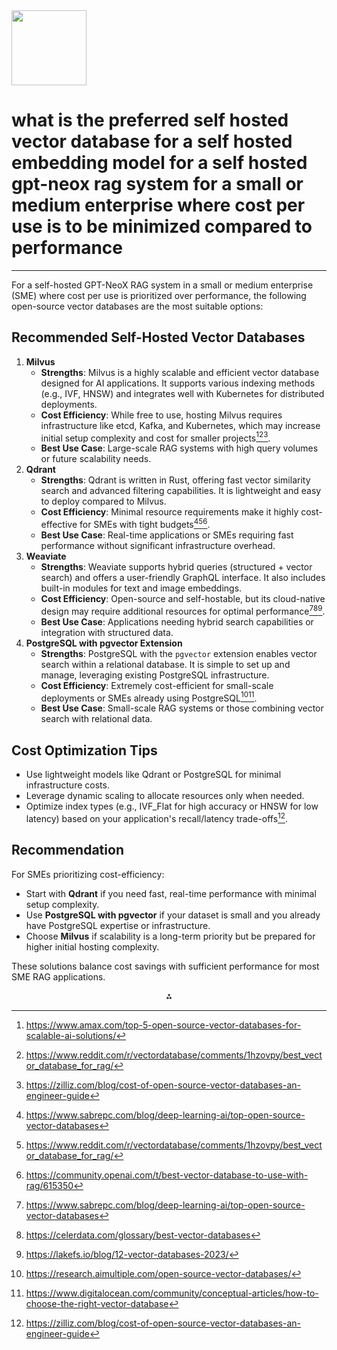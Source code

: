 <img src="https://r2cdn.perplexity.ai/pplx-full-logo-primary-dark%402x.png" class="logo" width="120"/>

# what is the preferred self hosted vector database for a self hosted embedding model for a self hosted gpt-neox rag system for a small or medium enterprise where cost per use is to be minimized compared to performance

---
For a self-hosted GPT-NeoX RAG system in a small or medium enterprise (SME) where cost per use is prioritized over performance, the following open-source vector databases are the most suitable options:

## Recommended Self-Hosted Vector Databases

1. **Milvus**
    - **Strengths**: Milvus is a highly scalable and efficient vector database designed for AI applications. It supports various indexing methods (e.g., IVF, HNSW) and integrates well with Kubernetes for distributed deployments.
    - **Cost Efficiency**: While free to use, hosting Milvus requires infrastructure like etcd, Kafka, and Kubernetes, which may increase initial setup complexity and cost for smaller projects[^1][^5][^10].
    - **Best Use Case**: Large-scale RAG systems with high query volumes or future scalability needs.
2. **Qdrant**
    - **Strengths**: Qdrant is written in Rust, offering fast vector similarity search and advanced filtering capabilities. It is lightweight and easy to deploy compared to Milvus.
    - **Cost Efficiency**: Minimal resource requirements make it highly cost-effective for SMEs with tight budgets[^2][^5][^14].
    - **Best Use Case**: Real-time applications or SMEs requiring fast performance without significant infrastructure overhead.
3. **Weaviate**
    - **Strengths**: Weaviate supports hybrid queries (structured + vector search) and offers a user-friendly GraphQL interface. It also includes built-in modules for text and image embeddings.
    - **Cost Efficiency**: Open-source and self-hostable, but its cloud-native design may require additional resources for optimal performance[^2][^9][^11].
    - **Best Use Case**: Applications needing hybrid search capabilities or integration with structured data.
4. **PostgreSQL with pgvector Extension**
    - **Strengths**: PostgreSQL with the `pgvector` extension enables vector search within a relational database. It is simple to set up and manage, leveraging existing PostgreSQL infrastructure.
    - **Cost Efficiency**: Extremely cost-efficient for small-scale deployments or SMEs already using PostgreSQL[^6][^7].
    - **Best Use Case**: Small-scale RAG systems or those combining vector search with relational data.

## Cost Optimization Tips

- Use lightweight models like Qdrant or PostgreSQL for minimal infrastructure costs.
- Leverage dynamic scaling to allocate resources only when needed.
- Optimize index types (e.g., IVF_Flat for high accuracy or HNSW for low latency) based on your application's recall/latency trade-offs[^10].


## Recommendation

For SMEs prioritizing cost-efficiency:

- Start with **Qdrant** if you need fast, real-time performance with minimal setup complexity.
- Use **PostgreSQL with pgvector** if your dataset is small and you already have PostgreSQL expertise or infrastructure.
- Choose **Milvus** if scalability is a long-term priority but be prepared for higher initial hosting complexity.

These solutions balance cost savings with sufficient performance for most SME RAG applications.

<div style="text-align: center">⁂</div>

[^1]: https://www.amax.com/top-5-open-source-vector-databases-for-scalable-ai-solutions/

[^2]: https://www.sabrepc.com/blog/deep-learning-ai/top-open-source-vector-databases

[^3]: https://www.shakudo.io/blog/top-9-vector-databases

[^4]: https://www.reddit.com/r/dataengineering/comments/1gi26mq/cheapest_hosting_options_for_rag_setup_with/

[^5]: https://www.reddit.com/r/vectordatabase/comments/1hzovpy/best_vector_database_for_rag/

[^6]: https://research.aimultiple.com/open-source-vector-databases/

[^7]: https://www.digitalocean.com/community/conceptual-articles/how-to-choose-the-right-vector-database

[^8]: https://www.timescale.com/blog/finding-the-best-open-source-embedding-model-for-rag

[^9]: https://celerdata.com/glossary/best-vector-databases

[^10]: https://zilliz.com/blog/cost-of-open-source-vector-databases-an-engineer-guide

[^11]: https://lakefs.io/blog/12-vector-databases-2023/

[^12]: https://slashdot.org/software/vector-databases/f-small-business/?page=2

[^13]: https://myscale.com/blog/what-to-expect-rag/

[^14]: https://community.openai.com/t/best-vector-database-to-use-with-rag/615350

[^15]: https://www.peerspot.com/categories/vector-databases

[^16]: https://www.aimon.ai/posts/comparison-of-vector-databases-for-retrieval-augmented-generation-rag-systems

[^17]: https://community.openai.com/t/what-is-the-best-database-for-retrieval-augmented-generation-rag/718536

[^18]: https://www.thebusinessresearchcompany.com/report/vector-database-global-market-report

[^19]: https://www.linkedin.com/posts/geetakakrani_chatbot-genrativeai-ai-activity-7277225484210311168-XwO7

[^20]: https://www.langchain.ca/blog/top-5-open-source-vector-databases-2024/

